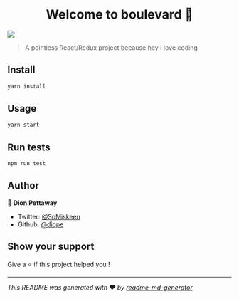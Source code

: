 <h1 align="center">Welcome to boulevard 👋</h1>
<p>
  <img src="https://img.shields.io/badge/version-0.1.0-blue.svg?cacheSeconds=2592000" />
</p>

> A pointless React/Redux project because hey I love coding

## Install

```sh
yarn install
```

## Usage

```sh
yarn start
```

## Run tests

```sh
npm run test
```

## Author

👤 **Dion Pettaway**

* Twitter: [@SoMiskeen](https://twitter.com/SoMiskeen)
* Github: [@diope](https://github.com/diope)

## Show your support

Give a ⭐️ if this project helped you !

***
_This README was generated with ❤️ by [readme-md-generator](https://github.com/kefranabg/readme-md-generator)_